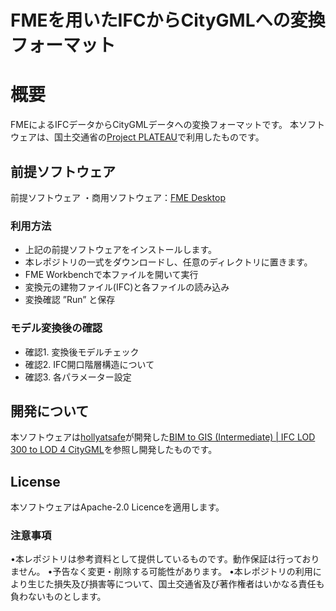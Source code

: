# FMEを用いたIFCからCityGMLへの変換フォーマット
# 概要
FMEによるIFCデータからCityGMLデータへの変換フォーマットです。
本ソフトウェアは、国土交通省の[Project PLATEAU](https://www.mlit.go.jp/plateau/)で利用したものです。

## 前提ソフトウェア

前提ソフトウェア
・商用ソフトウェア：[FME Desktop](https://www.safe.com/fme/fme-desktop/)

### 利用方法

* 上記の前提ソフトウェアをインストールします。
* 本レポジトリの一式をダウンロードし、任意のディレクトリに置きます。
* FME Workbenchで本ファイルを開いて実行
* 変換元の建物ファイル(IFC)と各ファイルの読み込み
* 変換確認 ”Run” と保存

### モデル変換後の確認

* 確認1. 変換後モデルチェック
* 確認2. IFC開口階層構造について
* 確認3. 各パラメーター設定


## 開発について

本ソフトウェアは[hollyatsafe](https://community.safe.com/s/profile/0050c00000CztYeAAJ)が開発した[BIM to GIS (Intermediate) | IFC LOD 300 to LOD 4 CityGML](https://community.safe.com/s/article/bim-to-gis-intermediate-ifc-lod-300-to-lod-4-cityg)を参照し開発したものです。

## License
本ソフトウェアはApache-2.0 Licenceを適用します。

### 注意事項
•本レポジトリは参考資料として提供しているものです。動作保証は行っておりません。
•予告なく変更・削除する可能性があります。
•本レポジトリの利用により生じた損失及び損害等について、国土交通省及び著作権者はいかなる責任も負わないものとします。
